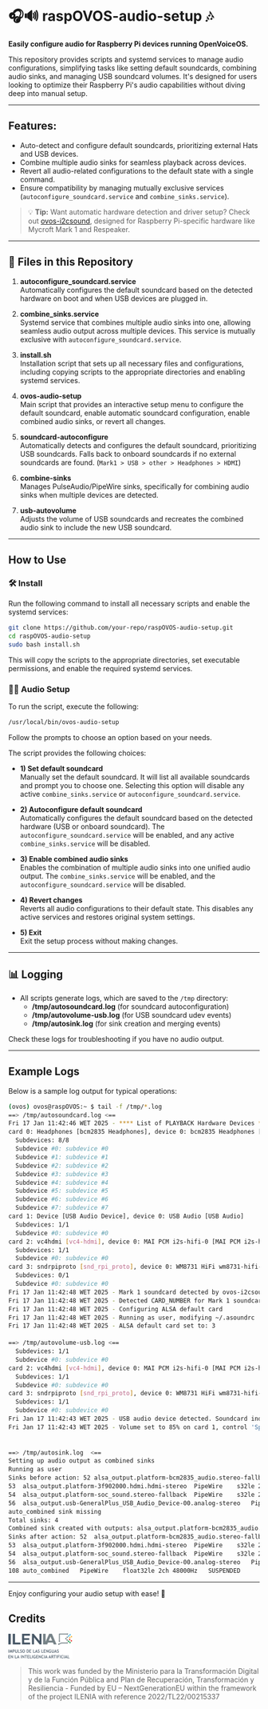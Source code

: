 # 🎧🔊 raspOVOS-audio-setup 🎶

**Easily configure audio for Raspberry Pi devices running OpenVoiceOS.**  

This repository provides scripts and systemd services to manage audio configurations, simplifying tasks like setting default soundcards, combining audio sinks, and managing USB soundcard volumes. It's designed for users looking to optimize their Raspberry Pi's audio capabilities without diving deep into manual setup.  

---

## Features:
- Auto-detect and configure default soundcards, prioritizing external Hats and USB devices.
- Combine multiple audio sinks for seamless playback across devices.
- Revert all audio-related configurations to the default state with a single command.
- Ensure compatibility by managing mutually exclusive services (`autoconfigure_soundcard.service` and `combine_sinks.service`).

> 💡 **Tip:** Want automatic hardware detection and driver setup? Check out [ovos-i2csound](https://github.com/OpenVoiceOS/ovos-i2csound), designed for Raspberry Pi-specific hardware like Mycroft Mark 1 and Respeaker.

---

## 📂 Files in this Repository

1. **autoconfigure_soundcard.service**  
   Automatically configures the default soundcard based on the detected hardware on boot and when USB devices are plugged in.  

2. **combine_sinks.service**  
   Systemd service that combines multiple audio sinks into one, allowing seamless audio output across multiple devices. This service is mutually exclusive with `autoconfigure_soundcard.service`. 

3. **install.sh**  
   Installation script that sets up all necessary files and configurations, including copying scripts to the appropriate directories and enabling systemd services. 

4. **ovos-audio-setup**  
   Main script that provides an interactive setup menu to configure the default soundcard, enable automatic soundcard configuration, enable combined audio sinks, or revert all changes.

5. **soundcard-autoconfigure**  
   Automatically detects and configures the default soundcard, prioritizing USB soundcards. Falls back to onboard soundcards if no external soundcards are found. (`Mark1 > USB > other > Headphones > HDMI`)

6. **combine-sinks**  
   Manages PulseAudio/PipeWire sinks, specifically for combining audio sinks when multiple devices are detected. 

7. **usb-autovolume**  
   Adjusts the volume of USB soundcards and recreates the combined audio sink to include the new USB soundcard.

---

## How to Use

### 🛠️ Install

Run the following command to install all necessary scripts and enable the systemd services:

```bash
git clone https://github.com/your-repo/raspOVOS-audio-setup.git
cd raspOVOS-audio-setup
sudo bash install.sh
```

This will copy the scripts to the appropriate directories, set executable permissions, and enable the required systemd services. 

### 🔧🎵 Audio Setup

To run the script, execute the following:

```bash
/usr/local/bin/ovos-audio-setup
```

Follow the prompts to choose an option based on your needs.  

The script provides the following choices:

- **1) Set default soundcard**  
   Manually set the default soundcard. It will list all available soundcards and prompt you to choose one. Selecting this option will disable any active `combine_sinks.service` or `autoconfigure_soundcard.service`.  

- **2) Autoconfigure default soundcard**  
   Automatically configures the default soundcard based on the detected hardware (USB or onboard soundcard). The `autoconfigure_soundcard.service` will be enabled, and any active `combine_sinks.service` will be disabled.  

- **3) Enable combined audio sinks**  
   Enables the combination of multiple audio sinks into one unified audio output. The `combine_sinks.service` will be enabled, and the `autoconfigure_soundcard.service` will be disabled.  

- **4) Revert changes**  
   Reverts all audio configurations to their default state. This disables any active services and restores original system settings.  

- **5) Exit**  
   Exit the setup process without making changes.  

---

## 📊 Logging

- All scripts generate logs, which are saved to the `/tmp` directory:
  - **/tmp/autosoundcard.log** (for soundcard autoconfiguration)
  - **/tmp/autovolume-usb.log** (for USB soundcard udev events)
  - **/tmp/autosink.log** (for sink creation and merging events)

Check these logs for troubleshooting if you have no audio output.  

---

## Example Logs

Below is a sample log output for typical operations:  

```bash
(ovos) ovos@raspOVOS:~ $ tail -f /tmp/*.log
==> /tmp/autosoundcard.log <==
Fri 17 Jan 11:42:46 WET 2025 - **** List of PLAYBACK Hardware Devices ****
card 0: Headphones [bcm2835 Headphones], device 0: bcm2835 Headphones [bcm2835 Headphones]
  Subdevices: 8/8
  Subdevice #0: subdevice #0
  Subdevice #1: subdevice #1
  Subdevice #2: subdevice #2
  Subdevice #3: subdevice #3
  Subdevice #4: subdevice #4
  Subdevice #5: subdevice #5
  Subdevice #6: subdevice #6
  Subdevice #7: subdevice #7
card 1: Device [USB Audio Device], device 0: USB Audio [USB Audio]
  Subdevices: 1/1
  Subdevice #0: subdevice #0
card 2: vc4hdmi [vc4-hdmi], device 0: MAI PCM i2s-hifi-0 [MAI PCM i2s-hifi-0]
  Subdevices: 1/1
  Subdevice #0: subdevice #0
card 3: sndrpiproto [snd_rpi_proto], device 0: WM8731 HiFi wm8731-hifi-0 [WM8731 HiFi wm8731-hifi-0]
  Subdevices: 0/1
  Subdevice #0: subdevice #0
Fri 17 Jan 11:42:48 WET 2025 - Mark 1 soundcard detected by ovos-i2csound.
Fri 17 Jan 11:42:48 WET 2025 - Detected CARD_NUMBER for Mark 1 soundcard: 3
Fri 17 Jan 11:42:48 WET 2025 - Configuring ALSA default card
Fri 17 Jan 11:42:48 WET 2025 - Running as user, modifying ~/.asoundrc
Fri 17 Jan 11:42:48 WET 2025 - ALSA default card set to: 3

==> /tmp/autovolume-usb.log <==
  Subdevices: 1/1
  Subdevice #0: subdevice #0
card 2: vc4hdmi [vc4-hdmi], device 0: MAI PCM i2s-hifi-0 [MAI PCM i2s-hifi-0]
  Subdevices: 1/1
  Subdevice #0: subdevice #0
card 3: sndrpiproto [snd_rpi_proto], device 0: WM8731 HiFi wm8731-hifi-0 [WM8731 HiFi wm8731-hifi-0]
  Subdevices: 1/1
  Subdevice #0: subdevice #0
Fri Jan 17 11:42:43 WET 2025 - USB audio device detected. Soundcard index: 1
Fri Jan 17 11:42:43 WET 2025 - Volume set to 85% on card 1, control 'Speaker'


==> /tmp/autosink.log  <==
Setting up audio output as combined sinks
Running as user
Sinks before action: 52	alsa_output.platform-bcm2835_audio.stereo-fallback	PipeWire	s16le 2ch 48000Hz	SUSPENDED
53	alsa_output.platform-3f902000.hdmi.hdmi-stereo	PipeWire	s32le 2ch 48000Hz	SUSPENDED
54	alsa_output.platform-soc_sound.stereo-fallback	PipeWire	s32le 2ch 48000Hz	RUNNING
56	alsa_output.usb-GeneralPlus_USB_Audio_Device-00.analog-stereo	PipeWire	s16le 2ch 48000Hz	SUSPENDED
auto_combined sink missing
Total sinks: 4
Combined sink created with outputs: alsa_output.platform-bcm2835_audio.stereo-fallback,alsa_output.platform-3f902000.hdmi.hdmi-stereo,alsa_output.platform-soc_sound.stereo-fallback,alsa_output.usb-GeneralPlus_USB_Audio_Device-00.analog-stereo (module ID: 536870916)
Sinks after action: 52	alsa_output.platform-bcm2835_audio.stereo-fallback	PipeWire	s16le 2ch 48000Hz	SUSPENDED
53	alsa_output.platform-3f902000.hdmi.hdmi-stereo	PipeWire	s32le 2ch 48000Hz	SUSPENDED
54	alsa_output.platform-soc_sound.stereo-fallback	PipeWire	s32le 2ch 48000Hz	RUNNING
56	alsa_output.usb-GeneralPlus_USB_Audio_Device-00.analog-stereo	PipeWire	s16le 2ch 48000Hz	SUSPENDED
108	auto_combined	PipeWire	float32le 2ch 48000Hz	SUSPENDED

```

---

Enjoy configuring your audio setup with ease! 🎉

## Credits

<img src="img.png" width="128"/>

> This work was funded by the Ministerio para la Transformación Digital y de la Función Pública and Plan de
> Recuperación, Transformación y Resiliencia - Funded by EU – NextGenerationEU within the framework of the project
> ILENIA
> with reference 2022/TL22/00215337
